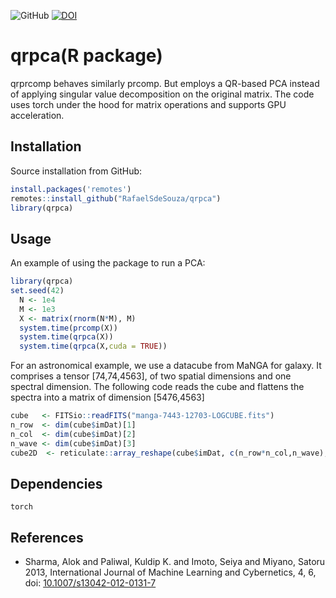 ![GitHub](https://img.shields.io/github/license/RafaelSdeSouza/qrprcomp) 
[![DOI](https://zenodo.org/badge/481248275.svg)](https://zenodo.org/badge/latestdoi/481248275)
# qrpca(R package)

qrprcomp behaves similarly prcomp. But employs a QR-based PCA instead of applying singular value decomposition on the original matrix. The code uses torch under the hood for matrix operations and supports GPU acceleration.

## Installation

Source installation from GitHub:

```R
install.packages('remotes')
remotes::install_github("RafaelSdeSouza/qrpca")
library(qrpca)
```
## Usage

An example of using the package to run a PCA:

``` r
library(qrpca)
set.seed(42)
  N <- 1e4
  M <- 1e3
  X <- matrix(rnorm(N*M), M)
  system.time(prcomp(X))
  system.time(qrpca(X))
  system.time(qrpca(X,cuda = TRUE))
```
 For an astronomical example, we use a datacube from MaNGA for galaxy. It comprises a tensor [74,74,4563], of two spatial dimensions and one spectral dimension. The following code reads the cube and flattens the spectra into a matrix of dimension [5476,4563]
 
 ``` r
cube   <- FITSio::readFITS("manga-7443-12703-LOGCUBE.fits")
n_row  <- dim(cube$imDat)[1]
n_col  <- dim(cube$imDat)[2]
n_wave <- dim(cube$imDat)[3]
cube2D  <- reticulate::array_reshape(cube$imDat, c(n_row*n_col,n_wave),order = c("F"))
 ```





## Dependencies

`torch`

## References
- Sharma, Alok and Paliwal, Kuldip K. and Imoto, Seiya and Miyano, Satoru 2013, International Journal of Machine Learning and Cybernetics, 4, 6, doi: [10.1007/s13042-012-0131-7](https://doi.org/10.1007/s13042-012-0131-7)

